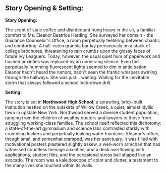 ## Story Opening & Setting:

**Story Opening:**

The scent of stale coffee and disinfectant hung heavy in the air, a familiar comfort to Ms. Eleanor Beatrice Harding. She surveyed her domain - the Guidance Counselor's Office, a room perpetually teetering between chaotic and comforting. A half-eaten granola bar lay precariously on a stack of college brochures, threatening to rain crumbs upon the glossy faces of future Ivy Leaguers. Today, however, the usual quiet hum of paperwork and hushed anxieties was replaced by an unnerving silence. Even the perpetually humming fluorescent lights seemed to dim in anticipation. Eleanor hadn't heard the rumors, hadn't seen the frantic whispers swirling through the hallways. She was just… waiting. Waiting for the inevitable storm that always followed a school lock-down drill.

**Setting:**

The story is set in **Northwood High School**, a sprawling, brick-built institution nestled on the outskirts of Willow Creek, a quiet, almost idyllic town in upstate New York. Northwood served a diverse student population, ranging from the children of wealthy doctors and lawyers to those from struggling working-class families. The school itself reflected this dichotomy: a state-of-the-art gymnasium and science labs contrasted starkly with crumbling lockers and perpetually leaking water fountains. Eleanor's office, though small and somewhat cramped, was her sanctuary. It was filled with motivational posters plastered slightly askew, a well-worn armchair that had witnessed countless teenage anxieties, and a desk overflowing with applications, student files, and the occasional stress ball shaped like an avocado. The room was a kaleidoscope of color and clutter, a testament to the many lives she touched within its walls.
